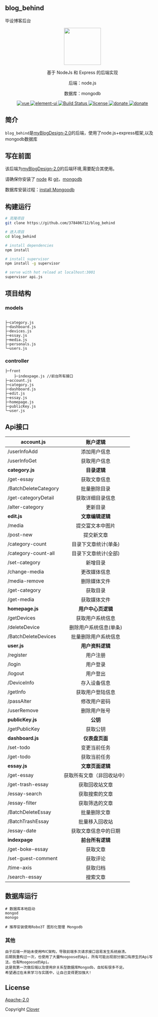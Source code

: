 ## blog_behind
毕设博客后台

<p  align="center"><a href="https://qdmmz.cn"><img width="120" src="http://q1.qlogo.cn/g?b=qq&nk=378406712&s=640"></a></p>
<p align="center">基于 NodeJs 和 Express 的后端实现</p>
<p align="center">后端：node.js </p>
<p align="center">数据库：mongodb</p>
<p align="center">
  <a href="https://github.com/nodejs" rel="nofollow" target="_blank">
    <img src="https://img.shields.io/badge/node.js-v12.13.1-brightgreen.svg" alt="vue">
  </a>
  <a href="https://github.com/expressjs" rel="nofollow" target="_blank">
    <img src="https://img.shields.io/badge/Express-4.17.1-orange.svg" alt="element-ui">
  </a>
  <a href="https://mongoosejs.com/" rel="nofollow" target="_blank">
    <img src="https://img.shields.io/badge/mongoose-5.9.4-%23880000" alt="Build Status">
  </a>
  <a href="https://github.com/378406712/blog_behind/blob/mac/LICENSE">
    <img src="https://img.shields.io/badge/licence-Apache%202.0-blueviolet.svg" alt="license">
  </a>
  <a href="https://github.com/378406712" target="_blank">
    <img src="https://img.shields.io/badge/Liu-designed-brightgreen.svg" alt="donate">
  </a>
    <a href="https://github.com/mongodb/mongo/" target="_blank">
    <img src="https://img.shields.io/badge/mongodb-2.2.33-blueviolet.svg" alt="donate">
  </a>
</p>

## 简介

`blog_behind`是<a href="https://github.com/378406712/myBlogDesign-2.0">myBlogDesign-2.0</a>的后端，使用了node.js+express框架,以及mongodb数据库

## 写在前面

该后端为[myBlogDesign-2.0](https://github.com/378406712/myBlogDesign-2.0)的后端环境,需要配合其使用。

请确保你安装了 [node](https://nodejs.org/en/) 和 [git](https://git-scm.com/)，[mongodb]( https://www.mongodb.com/ )

数据库安装过程：[install Mongoodb](https://github.com/378406712/blog_behind/blob/mac/%E5%AE%89%E8%A3%85%E8%BF%87%E7%A8%8B.doc)

## 构建运行

```bash
# 克隆项目
git clone https://github.com/378406712/blog_behind

# 进入项目
cd blog_behind

# install dependencies
npm install

# install supervisor
npm install -g supervisor

# serve with hot reload at localhost:3001
supervisor api.js
```

## 项目结构

### models

```

├─category.js
├─dashboard.js
├─devices.js
├─essay.js
├─media.js
├─personals.js
└─users.js
```

### controller

```
├─front
	├─indexpage.js //前台所有接口
├─account.js
├─category.js
├─dashboard.js
├─edit.js
├─essay.js
├─homepage.js
├─publicKey.js
└─user.js
```

## Api接口

| account.js   | **账户逻辑** |
| ------------ | :----------: |
| /userInfoAdd | 添加用户信息  |
| /userInfoGet | 获取用户信息  |
| **category.js** | **目录逻辑** |
| /get-essay | 获取文章信息 |
| /BatchDeleteCategory | 批量删除目录 |
| /get-categoryDetail | 获取详细目录信息 |
| /alter-category | 更新目录 |
| **edit.js** | **文章编辑逻辑** |
| /media | 提交富文本中图片 |
| /post-new | 提交新文章 |
| /category-count | 目录下文章统计(单条) |
| /category-count-all | 目录下文章统计(全部) |
| /set-category | 新增目录 |
| /change-media | 更改媒体信息 |
| /media-remove | 删除媒体文件 |
| /get-category | 获取目录 |
| /get-media | 获取媒体文件 |
| **homepage.js** | **用户中心页逻辑** |
| /getDevices | 获取用户系统信息 |
| /deleteDevice | 删除用户系统信息(单条) |
| /BatchDeleteDevices | 批量删除用户系统信息 |
| **user.js** | **用户资料逻辑** |
| /register | 用户注册 |
| /login | 用户登录 |
| /logout | 用户登出 |
| /DeviceInfo | 存入设备信息 |
| /getInfo | 获取用户登陆信息 |
| /passAlter | 修改用户密码 |
| /userRemove | 删除用户账号 |
| **publicKey.js** | **公钥** |
| /getPublicKey | 获取公钥 |
| **dashboard.js** | **仪表盘页面** |
| /set-todo | 变更当前任务 |
| /get-todo | 获取当前任务 |
| **essay.js** | **文章页面逻辑** |
| /get-essay | 获取所有文章（非回收站中） |
| /get-trash-essay | 获取回收站文章 |
| /essay-search | 获取搜索的文章 |
| /essay-filter | 获取筛选的文章 |
| /BatchDeleteEssay | 批量删除文章 |
| /BatchTrashEssay | 批量移入回收站 |
| /essay-date | 获取文章信息中的日期 |
| **indexpage** | **前台所有逻辑** |
| /get-boke-essay | 获取文章 |
| /set-guest-comment | 获取评论 |
| /time-axis | 获取归档 |
| /search-essay | 搜索文章 |

## 数据库运行

```
# 数据库本地启动
mongod
monogo

# 推荐安装使用Robo3T 图形化管理 Mongodb
```

### 其他

```
由于后端一开始未使用MVC架构，导致前端多次请求接口容易发生系统崩溃。
后期我重构过一次，也使用了大量Moogoose的Api，所有可能出现部分接口有原生的Api写法，也有Moogoose的Api。
这是我第一次做后端以及使用非关系型数据库Mongodb，自知有很多不足。
希望通过在未来学习与实践中，让自己变得更加强大!
```

## License

 [Apache-2.0](https://github.com/378406712/blog_behind/blob/mac/LICENSE) 

 Copyright [Clover](https://github.com/378406712)

